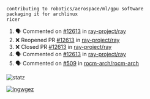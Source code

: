 ```
contributing to robotics/aerospace/ml/gpu software
packaging it for archlinux
ricer
```

<!--START_SECTION:activity-->
1. 🗣 Commented on [#12613](https://github.com/ray-project/ray/issues/12613) in [ray-project/ray](https://github.com/ray-project/ray)
2. ❌ Reopened PR [#12613](https://github.com/ray-project/ray/pull/12613) in [ray-project/ray](https://github.com/ray-project/ray)
3. ❌ Closed PR [#12613](https://github.com/ray-project/ray/pull/12613) in [ray-project/ray](https://github.com/ray-project/ray)
4. 🗣 Commented on [#12613](https://github.com/ray-project/ray/issues/12613) in [ray-project/ray](https://github.com/ray-project/ray)
5. 🗣 Commented on [#509](https://github.com/rocm-arch/rocm-arch/issues/509) in [rocm-arch/rocm-arch](https://github.com/rocm-arch/rocm-arch)
<!--END_SECTION:activity-->


![statz](https://github-readme-stats.vercel.app/api?username=acxz&include_all_commits=true&show_icons=true)

[![lngwgez](https://github-readme-stats.vercel.app/api/top-langs/?username=acxz&layout=compact)](https://github.com/acxz/github-readme-stats)


<!--
**acxz/acxz** is a ✨ _special_ ✨ repository because its `README.md` (this file) appears on your GitHub profile.

Here are some ideas to get you started:

- 🔭 I’m currently working on ...
- 🌱 I’m currently learning ...
- 👯 I’m looking to collaborate on ...
- 🤔 I’m looking for help with ...
- 💬 Ask me about ...
- 📫 How to reach me: ...
- 😄 Pronouns: ...
- ⚡ Fun fact: ...
-->
